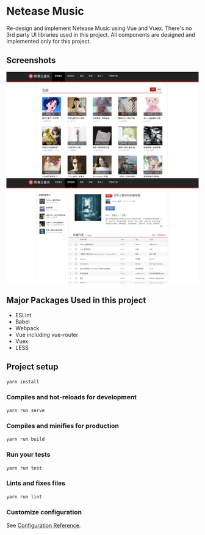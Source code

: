 # Netease Music
Re-design and implement Netease Music using Vue and Vuex. There's no 3rd party UI libraries used in this project. All components are designed and implemented only for this project.

## Screenshots
![image](https://github.com/weiwei-web-road/netease-music-vue/blob/master/screenshots/netease-music-home.png)
![image](https://github.com/weiwei-web-road/netease-music-vue/blob/master/screenshots/netease-music-my-music.png)

## Major Packages Used in this project
- ESLint
- Babel
- Webpack
- Vue including vue-router
- Vuex
- LESS

## Project setup
```
yarn install
```

### Compiles and hot-reloads for development
```
yarn run serve
```

### Compiles and minifies for production
```
yarn run build
```

### Run your tests
```
yarn run test
```

### Lints and fixes files
```
yarn run lint
```

### Customize configuration
See [Configuration Reference](https://cli.vuejs.org/config/).
